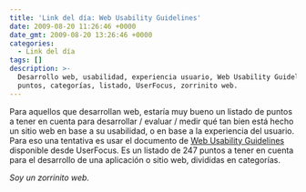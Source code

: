 ```yaml
---
title: 'Link del día: Web Usability Guidelines'
date: 2009-08-20 11:26:46 +0000
date_gmt: 2009-08-20 13:26:46 +0000
categories:
  - Link del día
tags: []
description: >-
  Desarrollo web, usabilidad, experiencia usuario, Web Usability Guidelines, 247
  puntos, categorías, listado, UserFocus, zorrinito web.
---
```



Para aquellos que desarrollan web, estaría muy bueno un listado de puntos a tener en cuenta para desarrollar / evaluar / medir qué tan bien está hecho un sitio web en base a su usabilidad, o en base a la experiencia del usuario. Para eso una tentativa es usar el documento de [Web Usability Guidelines](http://www.userfocus.co.uk/resources/guidelines.html) disponible desde UserFocus. Es un listado de 247 puntos a tener en cuenta para el desarrollo de una aplicación o sitio web, divididas en categorías.

_Soy un zorrinito web._
